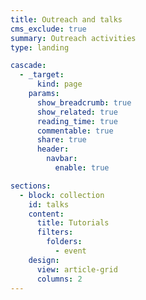```yaml
---
title: Outreach and talks
cms_exclude: true
summary: Outreach activities
type: landing

cascade:
  - _target:
      kind: page
    params:
      show_breadcrumb: true
      show_related: true
      reading_time: true
      commentable: true
      share: true
      header:
        navbar:
          enable: true

sections:
  - block: collection
    id: talks
    content:
      title: Tutorials
      filters:
        folders:
          - event
    design:
      view: article-grid
      columns: 2
---
```

